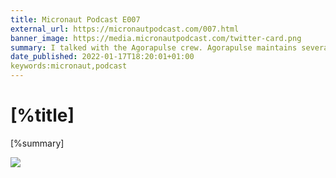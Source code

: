 ```yaml
---
title: Micronaut Podcast E007
external_url: https://micronautpodcast.com/007.html
banner_image: https://media.micronautpodcast.com/twitter-card.png
summary: I talked with the Agorapulse crew. Agorapulse maintains several open-source Micronaut libraries. They talk about some of them (Snitch, Recurly, Rethrow, Segment, Newrelic, Worker, Console, Pierrot ...)..
date_published: 2022-01-17T18:20:01+01:00
keywords:micronaut,podcast
---
```


# [%title]

[%summary]

![]([%banner_image])
